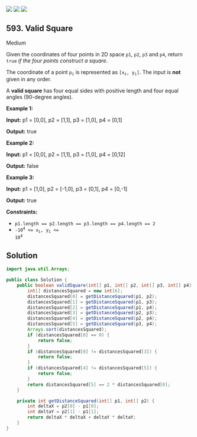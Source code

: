 [![](https://img.shields.io/github/stars/javadev/LeetCode-in-Java?label=Stars&style=flat-square)](https://github.com/javadev/LeetCode-in-Java)
[![](https://img.shields.io/github/forks/javadev/LeetCode-in-Java?label=Fork%20me%20on%20GitHub%20&style=flat-square)](https://github.com/javadev/LeetCode-in-Java/fork)
[![](https://img.shields.io/badge/-LeetCode%20in%20Kotlin-blue?style=flat-square)](https://github.com/javadev/LeetCode-in-Kotlin)

## 593\. Valid Square

Medium

Given the coordinates of four points in 2D space `p1`, `p2`, `p3` and `p4`, return `true` _if the four points construct a square_.

The coordinate of a point <code>p<sub>i</sub></code> is represented as <code>[x<sub>i</sub>, y<sub>i</sub>]</code>. The input is **not** given in any order.

A **valid square** has four equal sides with positive length and four equal angles (90-degree angles).

**Example 1:**

**Input:** p1 = [0,0], p2 = [1,1], p3 = [1,0], p4 = [0,1]

**Output:** true 

**Example 2:**

**Input:** p1 = [0,0], p2 = [1,1], p3 = [1,0], p4 = [0,12]

**Output:** false 

**Example 3:**

**Input:** p1 = [1,0], p2 = [-1,0], p3 = [0,1], p4 = [0,-1]

**Output:** true 

**Constraints:**

*   `p1.length == p2.length == p3.length == p4.length == 2`
*   <code>-10<sup>4</sup> <= x<sub>i</sub>, y<sub>i</sub> <= 10<sup>4</sup></code>

## Solution

```java
import java.util.Arrays;

public class Solution {
    public boolean validSquare(int[] p1, int[] p2, int[] p3, int[] p4) {
        int[] distancesSquared = new int[6];
        distancesSquared[0] = getDistanceSquared(p1, p2);
        distancesSquared[1] = getDistanceSquared(p1, p3);
        distancesSquared[2] = getDistanceSquared(p1, p4);
        distancesSquared[3] = getDistanceSquared(p2, p3);
        distancesSquared[4] = getDistanceSquared(p2, p4);
        distancesSquared[5] = getDistanceSquared(p3, p4);
        Arrays.sort(distancesSquared);
        if (distancesSquared[0] == 0) {
            return false;
        }
        if (distancesSquared[0] != distancesSquared[3]) {
            return false;
        }
        if (distancesSquared[4] != distancesSquared[5]) {
            return false;
        }
        return distancesSquared[5] == 2 * distancesSquared[0];
    }

    private int getDistanceSquared(int[] p1, int[] p2) {
        int deltaX = p2[0] - p1[0];
        int deltaY = p2[1] - p1[1];
        return deltaX * deltaX + deltaY * deltaY;
    }
}
```